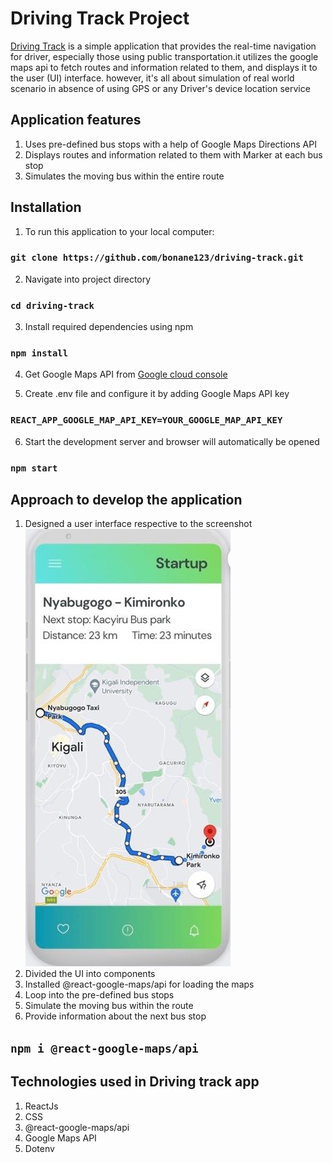 # Driving Track Project

[Driving Track](https://driving-track.vercel.app) is a simple application that provides the real-time navigation for driver, especially those using public transportation.it utilizes the google maps api to fetch routes and information related to them, and displays it to the user (UI) interface. however, it's all about simulation of real world scenario in absence of using GPS or any Driver's device location service

## Application features

1. Uses pre-defined bus stops with a help of Google Maps Directions API
2. Displays routes and information related to them with Marker at each bus stop
3. Simulates the moving bus within the entire route

## Installation

1. To run this application to your local computer:

### `git clone https://github.com/bonane123/driving-track.git`

2. Navigate into project directory

### `cd driving-track`

3. Install required dependencies using npm

### `npm install`

4. Get Google Maps API from [Google cloud console ](https://console.cloud.google.com/welcome)

5. Create .env file and configure it by adding Google Maps API key

### `REACT_APP_GOOGLE_MAP_API_KEY=YOUR_GOOGLE_MAP_API_KEY`

6. Start the development server and browser will automatically be opened

### `npm start`

## Approach to develop the application

1. Designed a user interface respective to the screenshot
   ![Provided UI](./src/images/ui_image.jpg)
2. Divided the UI into components
3. Installed @react-google-maps/api for loading the maps
4. Loop into the pre-defined bus stops
5. Simulate the moving bus within the route
6. Provide information about the next bus stop

## `npm i @react-google-maps/api`

## Technologies used in Driving track app

1. ReactJs
2. CSS
3. @react-google-maps/api
4. Google Maps API
5. Dotenv
